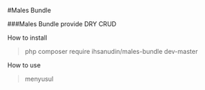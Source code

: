 #Males Bundle

###Males Bundle provide DRY CRUD

How to install

> php composer require ihsanudin/males-bundle dev-master


How to use

> menyusul
